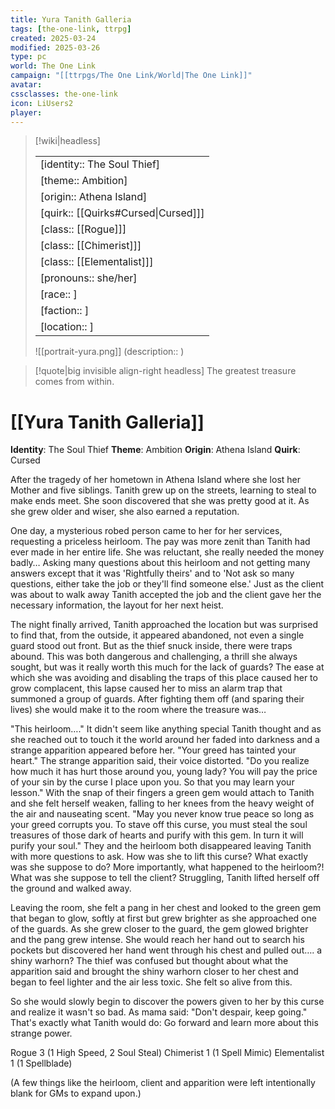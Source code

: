 ```yaml
---
title: Yura Tanith Galleria
tags: [the-one-link, ttrpg]
created: 2025-03-24
modified: 2025-03-26
type: pc
world: The One Link
campaign: "[[ttrpgs/The One Link/World|The One Link]]"
avatar: 
cssclasses: the-one-link
icon: LiUsers2
player: 
---
```


> [!wiki|headless]
>
> |               |
> | ------------- |
> | [identity:: The Soul Thief] |
> | [theme:: Ambition] |
> | [origin:: Athena Island] |
> | [quirk:: [[Quirks#Cursed\|Cursed]]] |
> | [class:: [[Rogue]]] |
> | [class:: [[Chimerist]]] |
> | [class:: [[Elementalist]]] |
> | [pronouns:: she/her] |
> | [race:: ] |
> | [faction:: ] |
> | [location:: ] |
>
> ![[portrait-yura.png]]
> (description:: )

> [!quote|big invisible align-right headless]
> The greatest treasure comes from within.

# [[Yura Tanith Galleria]]

**Identity**: The Soul Thief
**Theme**: Ambition
**Origin**: Athena Island
**Quirk**: Cursed

After the tragedy of her hometown in Athena Island where she lost her Mother and five siblings. Tanith grew up on the streets, learning to steal to make ends meet. She soon discovered that she was pretty good at it. As she grew older and wiser, she also earned a reputation.

One day, a mysterious robed person came to her for her services, requesting a priceless heirloom. The pay was more zenit than Tanith had ever made in her entire life. She was reluctant, she really needed the money badly… Asking many questions about this heirloom and not getting many answers except that it was 'Rightfully theirs' and to 'Not ask so many questions, either take the job or they'll find someone else.' Just as the client was about to walk away Tanith accepted the job and the client gave her the necessary information, the layout for her next heist.

The night finally arrived, Tanith approached the location but was surprised to find that, from the outside, it appeared abandoned, not even a single guard stood out front. But as the thief snuck inside, there were traps abound. This was both dangerous and challenging, a thrill she always sought, but was it really worth this much for the lack of guards? The ease at which she was avoiding and disabling the traps of this place caused her to grow complacent, this lapse caused her to miss an alarm trap that summoned a group of guards. After fighting them off (and sparing their lives) she would make it to the room where the treasure was…

"This heirloom…." It didn't seem like anything special Tanith thought and as she reached out to touch it the world around her faded into darkness and a strange apparition appeared before her. "Your greed has tainted your heart." The strange apparition said, their voice distorted. "Do you realize how much it has hurt those around you, young lady? You will pay the price of your sin by the curse I place upon you. So that you may learn your lesson." With the snap of their fingers a green gem would attach to Tanith and she felt herself weaken, falling to her knees from the heavy weight of the air and nauseating scent. "May you never know true peace so long as your greed corrupts you. To stave off this curse, you must steal the soul treasures of those dark of hearts and purify with this gem. In turn it will purify your soul." They and the heirloom both disappeared leaving Tanith with more questions to ask. How was she to lift this curse? What exactly was she suppose to do? More importantly, what happened to the heirloom?! What was she suppose to tell the client? Struggling, Tanith lifted herself off the ground and walked away.

Leaving the room, she felt a pang in her chest and looked to the green gem that began to glow, softly at first but grew brighter as she approached one of the guards. As she grew closer to the guard, the gem glowed brighter and the pang grew intense. She would reach her hand out to search his pockets but discovered her hand went through his chest and pulled out…. a shiny warhorn? The thief was confused but thought about what the apparition said and brought the shiny warhorn closer to her chest and began to feel lighter and the air less toxic. She felt so alive from this.

So she would slowly begin to discover the powers given to her by this curse and realize it wasn't so bad. As mama said: "Don't despair, keep going." That's exactly what Tanith would do: Go forward and learn more about this strange power.

Rogue 3 (1 High Speed, 2 Soul Steal)
Chimerist 1 (1 Spell Mimic)
Elementalist 1 (1 Spellblade)

(A few things like the heirloom, client and apparition were left intentionally blank for GMs to expand upon.)
